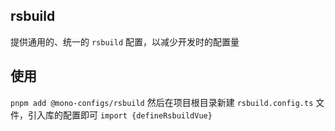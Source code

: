## rsbuild
提供通用的、统一的 `rsbuild` 配置，以减少开发时的配置量

## 使用
`pnpm add @mono-configs/rsbuild`
然后在项目根目录新建 `rsbuild.config.ts` 文件，引入库的配置即可
`import {defineRsbuildVue}`
